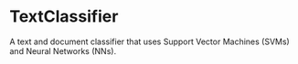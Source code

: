 # TextClassifier
A text and document classifier that uses Support Vector Machines (SVMs) and Neural Networks (NNs). 
